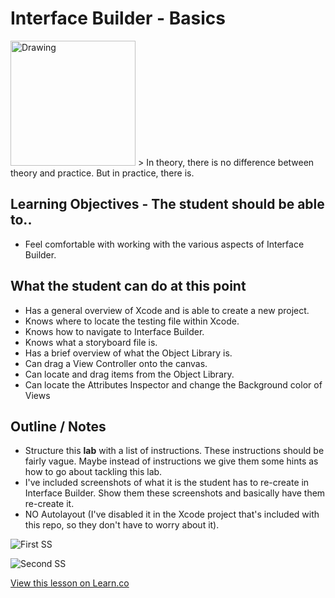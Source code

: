 # Interface Builder - Basics

<img src="http://tnhdigital.com/wp-content/uploads/2015/09/yogi-berra.jpg" alt="Drawing" style="width: 200px;"/>  
> In theory, there is no difference between theory and practice. But in practice, there is.

## Learning Objectives - The student should be able to..

* Feel comfortable with working with the various aspects of Interface Builder.

## What the student can do at this point 

* Has a general overview of Xcode and is able to create a new project.
* Knows where to locate the testing file within Xcode.
* Knows how to navigate to Interface Builder.
* Knows what a storyboard file is.
* Has a brief overview of what the Object Library is.
* Can drag a View Controller onto the canvas.
* Can locate and drag items from the Object Library.
* Can locate the Attributes Inspector and change the Background color of Views

## Outline / Notes

*  Structure this **lab** with a list of instructions. These instructions should be fairly vague. Maybe instead of instructions we give them some hints as how to go about tackling this lab.
* I've included screenshots of what it is the student has to re-create in Interface Builder. Show them these screenshots and basically have them re-create it.
* NO Autolayout (I've disabled it in the Xcode project that's included with this repo, so they don't have to worry about it).

![First SS](http://i.imgur.com/PdO6gU6.png)

![Second SS](http://i.imgur.com/M2o9H9m.png)

<a href='https://learn.co/lessons/InterfaceBuilderLab' data-visibility='hidden'>View this lesson on Learn.co</a>

